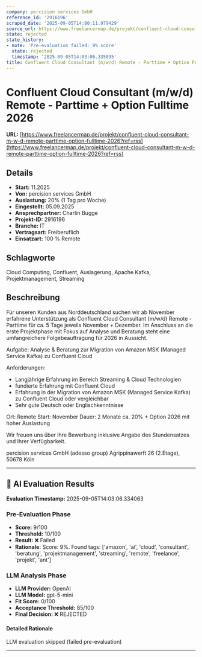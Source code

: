 ```yaml
---
company: percision services GmbH
reference_id: '2916196'
scraped_date: '2025-09-05T14:00:11.979429'
source_url: https://www.freelancermap.de/projekt/confluent-cloud-consultant-m-w-d-remote-parttime-option-fulltime-2026?ref=rss
state: rejected
state_history:
- note: 'Pre-evaluation failed: 9% score'
  state: rejected
  timestamp: '2025-09-05T14:03:06.335895'
title: Confluent Cloud Consultant (m/w/d) Remote - Parttime + Option Fulltime 2026
---
```



# Confluent Cloud Consultant (m/w/d) Remote - Parttime + Option Fulltime 2026
**URL:** [https://www.freelancermap.de/projekt/confluent-cloud-consultant-m-w-d-remote-parttime-option-fulltime-2026?ref=rss](https://www.freelancermap.de/projekt/confluent-cloud-consultant-m-w-d-remote-parttime-option-fulltime-2026?ref=rss)
## Details
- **Start:** 11.2025
- **Von:** percision services GmbH
- **Auslastung:** 20% (1 Tag pro Woche)
- **Eingestellt:** 05.09.2025
- **Ansprechpartner:** Charlin Bugge
- **Projekt-ID:** 2916196
- **Branche:** IT
- **Vertragsart:** Freiberuflich
- **Einsatzart:** 100
                                                % Remote

## Schlagworte
Cloud Computing, Confluent, Auslagerung, Apache Kafka, Projektmanagement, Streaming

## Beschreibung
Für unseren Kunden aus Norddeutschland suchen wir ab November erfahrene Unterstützung als Confluent Cloud Consultant (m/w/d) Remote - Parttime für ca. 5 Tage jeweils November + Dezember. Im Anschluss an die erste Projektphase mit Fokus auf Analyse und Beratung steht eine umfangreichere Folgebeauftragung für 2026 in Aussicht.

Aufgabe:
Analyse & Beratung zur Migration von Amazon MSK (Managed Service Kafka) zu Confluent Cloud

Anforderungen:
- Langjährige Erfahrung im Bereich Streaming & Cloud Technologien
- fundierte Erfahrung mit Confluent Cloud
- Erfahrung in der Migration von Amazon MSK (Managed Service Kafka) zu Confluent Cloud oder vergleichbar
- Sehr gute Deutsch oder Englischkenntnisse

Ort: Remote
Start: November
Dauer: 2 Monate ca. 20% + Option 2026 mit hoher Auslastung

Wir freuen uns über Ihre Bewerbung inklusive Angabe des Stundensatzes und Ihrer Verfügbarkeit.

percision services GmbH (adesso group)
Agrippinawerft 26 (2.Etage), 50678 Köln

---

## 🤖 AI Evaluation Results

**Evaluation Timestamp:** 2025-09-05T14:03:06.334063

### Pre-Evaluation Phase
- **Score:** 9/100
- **Threshold:** 10/100
- **Result:** ❌ Failed
- **Rationale:** Score: 9%. Found tags: ['amazon', 'ai', 'cloud', 'consultant', 'beratung', 'projektmanagement', 'streaming', 'remote', 'freelance', 'projekt', 'ant']

### LLM Analysis Phase
- **LLM Provider:** OpenAI
- **LLM Model:** gpt-5-mini
- **Fit Score:** 0/100
- **Acceptance Threshold:** 85/100
- **Final Decision:** ❌ REJECTED

#### Detailed Rationale
LLM evaluation skipped (failed pre-evaluation)

---
